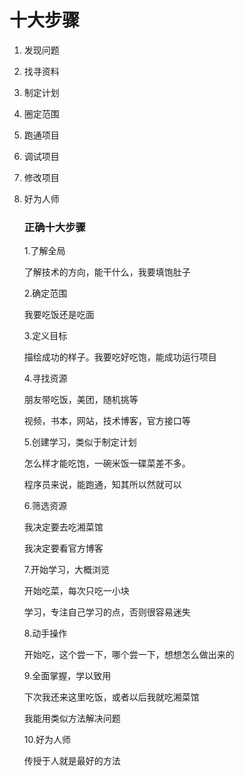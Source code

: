 # 十大步骤

1. 发现问题

2. 找寻资料

3. 制定计划

4. 圈定范围

5. 跑通项目

6. 调试项目

7. 修改项目

8. 好为人师

   ### 正确十大步骤

   1.了解全局

   了解技术的方向，能干什么，我要填饱肚子

   2.确定范围

   我要吃饭还是吃面

   3.定义目标

   描绘成功的样子。我要吃好吃饱，能成功运行项目

   4.寻找资源

   朋友带吃饭，美团，随机挑等

   视频，书本，网站，技术博客，官方接口等

   5.创建学习，类似于制定计划

   怎么样才能吃饱，一碗米饭一碟菜差不多。

   程序员来说，能跑通，知其所以然就可以

   6.筛选资源

   我决定要去吃湘菜馆

   我决定要看官方博客

   7.开始学习，大概浏览

   开始吃菜，每次只吃一小块

   学习，专注自己学习的点，否则很容易迷失

   8.动手操作

   开始吃，这个尝一下，哪个尝一下，想想怎么做出来的

   9.全面掌握，学以致用

   下次我还来这里吃饭，或者以后我就吃湘菜馆

   我能用类似方法解决问题

   10.好为人师

   传授于人就是最好的方法

   

   

   

   

   

